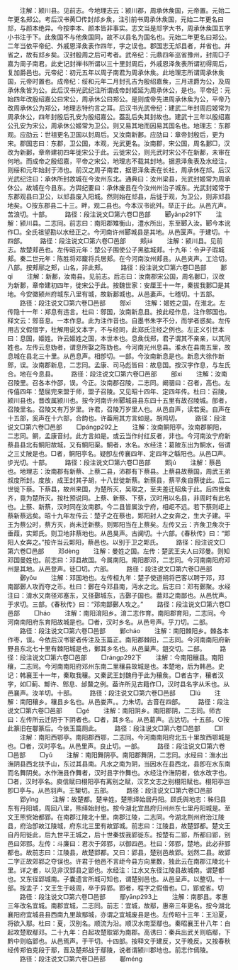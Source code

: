 <!-- { "loadSidebar": true } -->
　　注解：颍川县。见前志。今地理志云：颍川郡，周承休矦国，元帝置。元始二年更名郑公。考后汉书黄□传封邟乡矦，注引前书周承休矦国，元始二年更名曰邟，与颜本绝异。今按李本、颜本皆非事实。志文当是邟字大书，周承休矦国五字小书注于下。此矦国不与他矦国同，故不以县名为国名也。元始二年更名曰郑公。二年当依平帝纪、外戚恩泽矦表作四年，字之误也。郡国志无邟县者，幷省也。幷省之，故有邟乡矣。汉封殷周之后可考者。武帝纪：元鼎四年巡省豫州，封周□子嘉为周子南君。此史记封禅书所谓以三十里封周后，外戚恩泽矦表所谓初得周后，复加爵邑也。元帝纪：初元五年以周子南君为周承休矦。此地理志所谓周承休矦国，元帝时置也。成帝纪：绥和元年二月封孔吉为殷绍嘉矦，三月进爵为公，及周承休矦皆为公。此后汉书光武纪注所谓成帝封姬延为周承休公，是也。平帝纪：元始四年改殷绍嘉公曰宋公，周承休公曰郑公。是则成帝先进周承休矦为公，平帝乃改周承休公为郑公，地理志特约言之耳。后汉书光武帝纪：建武二年封周后姬常为周承休公，四年封殷后孔安为殷绍嘉公。葢乱后失其封故也。建武十三年以殷绍嘉公孔安为宋公，周承休公姬常为卫公。则又易其地而因易其国名也。地理志：东郡观。应劭云：世祖更名卫国以封周后。又汝南新郪。应劭曰：章帝封殷后，更为宋。郡国志曰：东郡，卫公国，本观，光武更名。汝南郡，宋公国，周名郪□，汉改为新郪，章帝建初四年徙宋公于此。云徙宋公，则光武时宋公不在新郪，未审在何地。而成帝之殷绍嘉，平帝之宋公，地理志不载其封地。据恩泽矦表及水经注，则绥和元年始封于沛也。前汉之周子南君，据恩泽矦表在长社，周承休在邟。后汉光武纪注曰：承休所封故城在今汝州东北。通典曰：汝州梁县，光武封姬常为周承休公。故城在今县东。方舆纪要曰：承休废县在今汝州州治子城东。光武封姬常于东郡观县曰卫公，以邟县废入阳城。然则始在邟县，后徙于观，为卫公，则非邟县地矣。○按东郡县二十三。畔，观二县也。今本汉书讹舛。举正于此。从邑亢声。苦浪切。十部。
　　路径：段注说文□第六卷□邑部
　　郾yǎnp291下
　　注解：颍川县。二志同。前志曰：南阳郡雉衡山，澧水所出，东至郾入汝。郾今本讹作□。全氏祖望勘以水经正之。今河南许州郾城县是其地。从邑匽声。于建切。十四部。
　　路径：段注说文□第六卷□邑部
　　郏jiá
　　注解：颍川县。见前志。故楚郏邑也。左传昭元年：楚公子围使公子黑肱城郏。十九年：令尹子瑕城郏。秦二世元年：陈胜将邓竉将兵居郏。在今河南汝州郏县。从邑夹声。工洽切。八部。按郏鄏之郏，山名，非此郏。
　　路径：段注说文□第六卷□邑部
　　郪qī
　　注解：新郪，汝南县。见前志。后志曰：汝南郡宋公国，周名郪□，汉改为新郪，章帝建初四年，徙宋公于此。按魏世家：安厘王十一年，秦拔我郪□是其地。今安徽颍州府城东八里有城，故新郪城也。从邑妻声。七稽切。十五部。
　　路径：段注说文□第六卷□邑部
　　鄎xī
　　注解：姬姓之国，在淮北。左传隐十一年：郑息有违言。杜曰：鄎国，汝南新息县。按此经作息，注作鄎国也。释文云：鄎音息。一本作息。此为注作音也。自墨书朱字不分，而学者惑矣。左传用古文假借字，杜解用说文本字，不与经同，此郑氏注经之例也。左正义引世本曰：息国，姬姓。许云姬姓之国，本世本也。息矦伐郑，君子谓其不亲亲，以其同姓也。左传云息妫者，谓息所娶之陈妫也。今河南光州息县。淮水在县南五里，故息城在县北三十里。从邑息声。相卽切。一部。今汝南新息是也。新息大徐作新鄎，误。汝南郡新息，二志同。孟康、司马彪皆曰：故息国。按汉字作息，与左氏合。地在今息县。
　　路径：段注说文□第六卷□邑部
　　郋xí
　　注解：汝南召陵里。召各本作邵，误。今正。汝南郡召陵，二志同。阚骃曰：召者，高也。左传僖四年：楚屈完来盟于师，盟子召陵。又见昭十四年、定四年传。杜曰：召陵，颍川县也，晋改属颍川也。按今河南许州郾城县县东四十五里有故召陵城。郋者，召陵里名。召陵又有万岁里。许君，召陵万岁里人也。从邑自声，读若奚。自声在十五部，奚声在十六部，合韵也。许葢用其方言如是。胡鸡切。
　　路径：段注说文□第六卷□邑部
　　□pánɡp292上
　　注解：汝南鲖阳亭。汝南郡鲖阳，二志同。鲖，孟康音纣。此方言如是。或云当作纣红反者，非也。今河南汝宁府新蔡县县北有鲖阳故城，又有鲖阳渠。鲖者，水名。水经注：葛陂东出为鲖水，俗谓之三丈陂是也。□者，鲖阳亭名。疑卽左传襄四年、定四年之緐阳也。从邑□声。步光切。十部。
　　路径：段注说文□第六卷□邑部
　　郹jú
　　注解：蔡邑也。地理志：汝南郡有新蔡、上蔡二县，沛郡有下蔡县。上蔡县故蔡国，周武王弟叔度所封。度放，成王封其子胡，十八世徙新蔡。新蔡县，蔡平矦自蔡徙此。后二世徙下蔡。下蔡县，故州来国，为楚所灭，吴取之，至夫差迁昭矦于此。后四世矦齐，竟为楚所灭。按杜预说同。上蔡、新蔡、下蔡，汉时用以名县，非周时有此名也。上蔡、新蔡，汉时同在汝南郡。今二县皆属汝宁府，相歫不远。若下蔡则歫上蔡新蔡远矣。昭十九年左传云：楚子之在蔡也，郹阳封人之女奔之，生大子建。平王为蔡公时，蔡方灭，尚未迁新蔡。则郹阳当在上蔡矣。左传又云：齐矦卫矦次于垂葭，实郹氏。则卫地非蔡地也。从邑狊声。古阒切。十六部。《春秋传》曰：“郹阳人女奔之。”按许当云郹阳，蔡邑也。以别于卫之郹氏。
　　路径：段注说文□第六卷□邑部
　　邓dènɡ
　　注解：曼姓之国。左传：楚武王夫人曰邓曼。则知邓国曼姓也。前志曰：邓县故国。今属南阳。南阳郡邓，二志同。今河南南阳府邓州是其地。从邑登声。徒□切。六部。
　　路径：段注说文□第六卷□邑部
　　鄾yōu
　　注解：邓国地也。左传桓九年：楚子使道朔将巴客以聘于邓，邓南鄙鄾人攻而夺之币。杜曰：鄾在今邓县南，沔水之北。后志曰：邓有鄾聚。水经注曰：淯水又南径邓塞东，又径鄾城东，古鄾子国也。葢邓之南鄙也。从邑忧声。于求切。三部。《春秋传》曰：“邓南鄙鄾人攻之。”
　　路径：段注说文□第六卷□邑部
　　□háo
　　注解：南阳淯阳乡。淯二志作育。南阳郡育阳，二志同。今河南南阳府东育阳故城是也。□者，汉时乡名。从邑号声。乎刀切。二部。
　　路径：段注说文□第六卷□邑部
　　鄛cháo
　　注解：南阳棘阳乡。棘各本作枣，误。今依后汉书宦者传注及玉篇正。南阳郡棘阳，二志同。今河南南阳府新野县东北七十里有棘阳城是也，鄛其乡名也。从邑巢声。鉏交切。二部。
　　路径：段注说文□第六卷□邑部
　　□ránɡp292下
　　注解：今南阳穰县。南阳穰，二志同。今河南南阳府邓州东南二里穰县故城是也。本楚地，后为韩邑。史记：韩襄王十一年，秦取我穰。又秦武王封魏冄于此为穰矦。□者古字，穰者汉字，如□蓟、鄦许、鄎息、邰斄之例。葢许所见古籍作□，汉时县名字从禾也。从邑襄声。汝羊切。十部。
　　路径：段注说文□第六卷□邑部
　　□lú
　　注解：南阳穰乡。穰县乡名也。从邑娄声。。力朱切。古音在四部。
　　路径：段注说文□第六卷□邑部
　　□ɡé
　　注解：南阳阴乡。南阳郡阴，二志同。师古曰：左传所云迁阴于下阴者也。□者，其乡名。从邑葛声。古达切。十五部。○按此篆旧在鄳篆后。今依玉篇厕此。
　　路径：段注说文□第六卷□邑部
　　□lǐ
　　注解：南阳西鄂亭。南阳郡西鄂，二志同。今河南南阳府北五十里故西鄂城是也。□者，汉时亭名。从邑里声。良止切。一部。
　　路径：段注说文□第六卷□邑部
　　□yǔ
　　注解：南阳舞阴亭。南阳郡舞阴，二志同。水经曰：潕水出潕阴县西北扶予山，东过其县南。凡水之南为阴，当因水在县西北，县卽在水东南而名舞阴矣。水作潕县作舞者，汉时县字作舞也。水经注作潕阴者，依水改字也。□者，汉时亭名。庾信赋曰栩阳亭有离别之赋，汉艺文志之别栩阳赋也。栩阳亭岂卽□亭与。从邑羽声。王榘切。五部。
　　路径：段注说文□第六卷□邑部
　　郢yǐnɡ
　　注解：故楚都。楚芈姓。楚熊绎始居丹阳。顾氏舆地志：秭归县东有丹阳城，周回八里，熊绎始封也。按今湖北宜昌府归州州东七里丹阳城是。至文王熊赀始都郢。在南郡江陵北十里。南郡江陵，二志同。今湖北荆州府治江陵县，府治卽故江陵城，府东北三里有故郢城。前志曰：江陵县，故楚郢都。楚文王自丹阳徙此，后九世平王城之，后十世秦拔我郢徙东。按楚有二郢，所都曰郢，别邑曰郊郢。左传：斗廉曰：君次于郊郢，以御四邑。杜曰：郊郢，楚地。此必非郢都也。故前志曰：江陵县，故楚郢都。又曰：郢县，楚别邑故郢。划然二县。故郢二字正故郊郢之夺误也。许君于他邑不言歫今县方向里数，独此云在南郡江陵北十里。详之者，以见非汉郢县之郢也。水经注：江水又东径江陵县故城南。谓楚都也。又东径郢城南。子囊遗言所城可知也，谓楚别邑也。从邑呈声。以整切。十一部。按孟子：文王生于岐周，卒于异郢。郢者，程字之假借也。□，郢或省。切
　　路径：段注说文□第六卷□邑部
　　鄢yānp293上
　　注解：南郡县。孝惠三年改名宜城。南郡宜城，二志同。前志：宜城，故鄢，惠帝三年更名。按今湖北襄阳府宜城县县西南九里故鄢城，亦谓之宜城废县是也。左传昭十三年：王沿夏，将欲入鄢。杜曰：夏，汉别名。顺流为沿。顺汉水南至鄢也。秦昭襄王卄八年：白起攻楚取鄢邓。二十九年：白起攻楚取郢为南郡。高诱曰：秦兵出武关则临鄢，下黔中则临郢也。从邑焉声。于干切。十四部。按释文于建反，又于晚反。又按春秋经传郑伯克段于鄢，晋及楚郑战于鄢陵，说者谓颍川郡地也。前志作傿陵。
　　路径：段注说文□第六卷□邑部
　　鄳ménɡ
